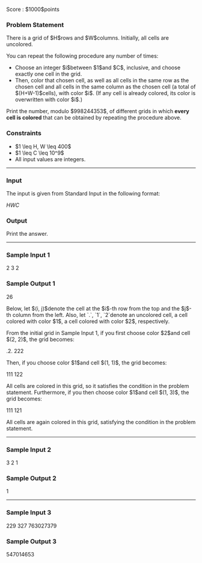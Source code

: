 
<div>

<span>

<span>

<p>
Score : $1000$points
</p>

<div>

<section>

### **Problem Statement**

<p>
There is a grid of $H$rows and $W$columns. Initially, all cells are uncolored.
</p>

<p>
You can repeat the following procedure any number of times:
</p>

<ul>

<li>
Choose an integer $i$between $1$and $C$, inclusive, and choose exactly one cell in the grid.
</li>

<li>
Then, color that chosen cell, as well as all cells in the same row as the chosen cell and all cells in the same column as the chosen cell (a total of $(H+W-1)$cells), with color $i$. (If any cell is already colored, its color is overwritten with color $i$.)
</li>

</ul>

<p>
Print the number, modulo $998244353$, of different grids in which 
<strong>
every cell is colored
</strong>
that can be obtained by repeating the procedure above.
</p>

</section>

</div>

<div>

<section>

### **Constraints**

<ul>

<li>
$1 \leq H, W \leq 400$
</li>

<li>
$1 \leq C \leq 10^9$
</li>

<li>
All input values are integers.
</li>

</ul>

</section>

</div>

---

<div>

<div>

<section>

### **Input**

<p>
The input is given from Standard Input in the following format:
</p>

<div>

$H$$W$$C$
</div>

</section>

</div>

<div>

<section>

### **Output**

<p>
Print the answer.
</p>

</section>

</div>

</div>

---

<div>

<section>

### **Sample Input 1**

<div>

2 3 2

</div>

</section>

</div>

<div>

<section>

### **Sample Output 1**

<div>

26

</div>

<p>
Below, let $(i, j)$denote the cell at the $i$-th row from the top and the $j$-th column from the left. Also, let `.`, `1`, `2`denote an uncolored cell, a cell colored with color $1$, a cell colored with color $2$, respectively.
</p>

<p>
From the initial grid in Sample Input 1, if you first choose color $2$and cell $(2, 2)$, the grid becomes:
</p>

<div>

.2.
222

</div>

<p>
Then, if you choose color $1$and cell $(1, 1)$, the grid becomes:
</p>

<div>

111
122

</div>

<p>
All cells are colored in this grid, so it satisfies the condition in the problem statement. Furthermore, if you then choose color $1$and cell $(1, 3)$, the grid becomes:
</p>

<div>

111
121

</div>

<p>
All cells are again colored in this grid, satisfying the condition in the problem statement.
</p>

</section>

</div>

---

<div>

<section>

### **Sample Input 2**

<div>

3 2 1

</div>

</section>

</div>

<div>

<section>

### **Sample Output 2**

<div>

1

</div>

</section>

</div>

---

<div>

<section>

### **Sample Input 3**

<div>

229 327 763027379

</div>

</section>

</div>

<div>

<section>

### **Sample Output 3**

<div>

547014653

</div>

</section>

</div>

</span>

</span>

</div>

